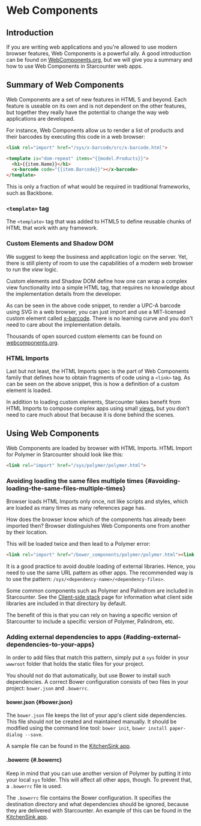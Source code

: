 # Web Components

## Introduction

If you are writing web applications and you're allowed to use modern browser features, Web Components is a powerful ally. A good introduction can be found on [WebComponents.org](https://www.webcomponents.org/introduction/), but we will give you a summary and how to use Web Components in Starcounter web apps.

## Summary of Web Components

Web Components are a set of new features in HTML 5 and beyond. Each feature is useable on its own and is not dependent on the other features, but together they really have the potential to change the way web applications are developed.

For instance, Web Components allow us to render a list of products and their barcodes by executing this code in a web browser:

```html
<link rel="import" href="/sys/x-barcode/src/x-barcode.html">

<template is="dom-repeat" items="{{model.Products}}">
  <h1>{{item.Name}}</h1>
  <x-barcode code="{{item.Barcode}}"></x-barcode>
</template>
```

This is only a fraction of what would be required in traditional frameworks, such as Backbone.

### `<template>` tag

The `<template>` tag that was added to HTML5 to define reusable chunks of HTML that work with any framework.

### Custom Elements and Shadow DOM

We suggest to keep the business and application logic on the server. Yet, there is still plenty of room to use the capabilities of a modern web browser to run the _view_ logic.

Custom elements and Shadow DOM define how one can wrap a complex view functionality into a simple HTML tag, that requires no knowledge about the implementation details from the developer.

As can be seen in the above code snippet, to render a UPC-A barcode using SVG in a web browser, you can just import and use a MIT-licensed custom element called [x-barcode](https://github.com/girliemac/x-barcode). There is no learning curve and you don't need to care about the implementation details.

Thousands of open sourced custom elements can be found on [webcomponents.org](https://webcomponents.org).

### HTML Imports

Last but not least, the HTML Imports spec is the part of Web Components family that defines how to obtain fragments of code using a `<link>` tag. As can be seen on the above snippet, this is how a definition of a custom element is loaded.

In addition to loading custom elements, Starcounter takes benefit from HTML Imports to compose complex apps using small [views](html-views.md), but you don't need to care much about that because it is done behind the scenes.

## Using Web Components

Web Components are loaded by browser with HTML Imports. HTML Import for Polymer in Starcounter should look like this:

```html
<link rel="import" href="/sys/polymer/polymer.html">
```

### Avoiding loading the same files multiple times {#avoiding-loading-the-same-files-multiple-times}

Browser loads HTML Imports only once, not like scripts and styles, which are loaded as many times as many references page has.

How does the browser know which of the components has already been imported then? Browser distinguishes Web Components one from another by their location.

This will be loaded twice and then lead to a Polymer error:

```html
<link rel="import" href="/bower_components/polymer/polymer.html"><link rel="import" href="/sys/polymer/polymer.html">
```

It is a good practice to avoid double loading of external libraries. Hence, you need to use the same URL pattern as other apps. The recommended way is to use the pattern: `/sys/<dependency-name>/<dependency-files>`.

Some common components such as Polymer and Palindrom are included in Starcounter. See the [Client-side stack](client-side-stack.md) page for information what client side libraries are included in that directory by default.

The benefit of this is that you can rely on having a specific version of Starcounter to include a specific version of Polymer, Palindrom, etc.

### Adding external dependencies to apps {#adding-external-dependencies-to-your-apps}

In order to add files that match this pattern, simply put a `sys` folder in your `wwwroot` folder that holds the static files for your project.

You should not do that automatically, but use Bower to install such dependencies. A correct Bower configuration consists of two files in your project: `bower.json` and `.bowerrc`.

#### bower.json {#bower.json}

The `bower.json` file keeps the list of your app's client side dependencies. This file should not be created and maintained manually. It should be modified using the command line tool: `bower init`, `bower install paper-dialog --save`.

A sample file can be found in the [KitchenSink app](https://github.com/Starcounter/KitchenSink/blob/master-2.4/src/KitchenSink/bower.json).

#### .bowerrc {#.bowerrc}

Keep in mind that you can use another version of Polymer by putting it into your local `sys` folder. This will affect all other apps, though. To prevent that, a `.bowerrc` file is used.

The `.bowerrc` file contains the Bower configuration. It specifies the destination directory and what dependencies should be ignored, because they are delivered with Starcounter. An example of this can be found in the [KitchenSink app](https://github.com/Starcounter/KitchenSink/blob/master-2.4/src/KitchenSink/.bowerrc).
